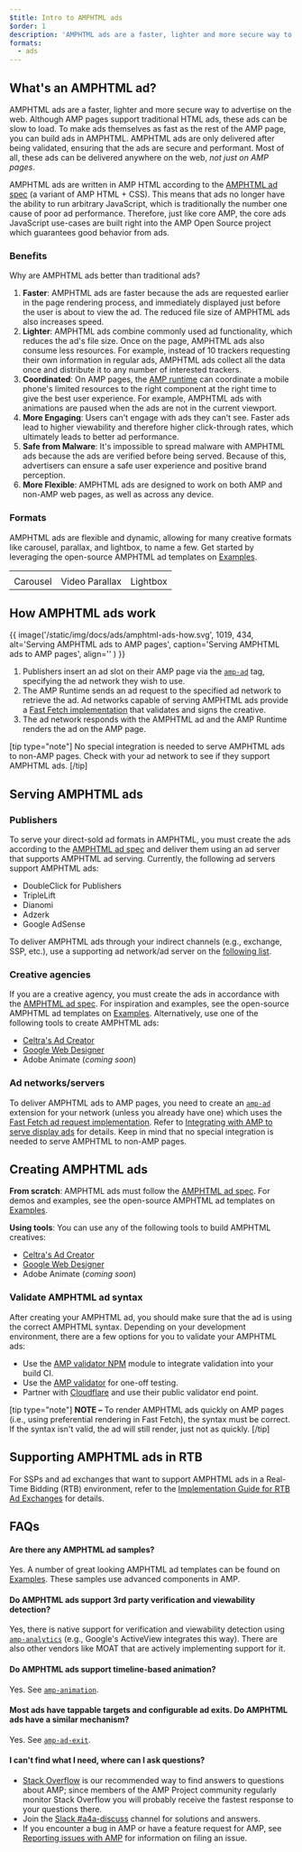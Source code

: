 ```yaml
---
$title: Intro to AMPHTML ads
$order: 1
description: 'AMPHTML ads are a faster, lighter and more secure way to advertise on the web. Although AMP pages support traditional HTML ads, these ads can be slow to load.'
formats:
  - ads
---
```


## What's an AMPHTML ad?

AMPHTML ads are a faster, lighter and more secure way to advertise on the web. Although AMP pages support traditional HTML ads, these ads can be slow to load. To make ads themselves as fast as the rest of the AMP page, you can build ads in AMPHTML. AMPHTML ads are only delivered after being validated, ensuring that the ads are secure and performant. Most of all, these ads can be delivered anywhere on the web, _not just on AMP pages_.

AMPHTML ads are written in AMP HTML according to the [AMPHTML ad spec](a4a_spec.md) (a variant of AMP HTML + CSS). This means that ads no longer have the ability to run arbitrary JavaScript, which is traditionally the number one cause of poor ad performance. Therefore, just like core AMP, the core ads JavaScript use-cases are built right into the AMP Open Source project which guarantees good behavior from ads.

### Benefits

Why are AMPHTML ads better than traditional ads?

1.  **Faster**: AMPHTML ads are faster because the ads are requested earlier in the page rendering process, and immediately displayed just before the user is about to view the ad. The reduced file size of AMPHTML ads also increases speed.
1.  **Lighter**: AMPHTML ads combine commonly used ad functionality, which reduces the ad's file size. Once on the page, AMPHTML ads also consume less resources. For example, instead of 10 trackers requesting their own information in regular ads, AMPHTML ads collect all the data once and distribute it to any number of interested trackers.
1.  **Coordinated**: On AMP pages, the [AMP runtime](spec/amphtml.md#amp-runtime) can coordinate a mobile phone's limited resources to the right component at the right time to give the best user experience. For example, AMPHTML ads with animations are paused when the ads are not in the current viewport.
1.  **More Engaging**: Users can't engage with ads they can't see. Faster ads lead to higher viewability and therefore higher click-through rates, which ultimately leads to better ad performance.
1.  **Safe from Malware**: It's impossible to spread malware with AMPHTML ads because the ads are verified before being served. Because of this, advertisers can ensure a safe user experience and positive brand perception.
1.  **More Flexible**: AMPHTML ads are designed to work on both AMP and non-AMP web pages, as well as across any device.

### Formats

AMPHTML ads are flexible and dynamic, allowing for many creative formats like carousel, parallax, and lightbox, to name a few. Get started by leveraging the open-source AMPHTML ad templates on [Examples](../../../documentation/examples/index.html).

<table class="nocolor">
  <tr>
    <td class="col-thirty"><amp-anim width="410" height="731" layout="responsive"
    src="/static/img/docs/ads/amp-ad-01-carousel.gif">
    </amp-anim></td>
    <td class="col-thirty"><amp-anim width="410" height="731" layout="responsive"
    src="/static/img/docs/ads/amp-ad-02-video-parallax.gif">
    </amp-anim></td>
    <td class="col-thirty"><amp-anim width="410" height="731" layout="responsive"
    src="/static/img/docs/ads/amp-ad-03-lightbox.gif">
    </amp-anim></td>
  </tr>
  <tr>
    <td>Carousel</td>
    <td>Video Parallax</td>
    <td>Lightbox</td>
  </tr>
</table>

## How AMPHTML ads work

{{ image('/static/img/docs/ads/amphtml-ads-how.svg', 1019, 434, alt='Serving AMPHTML ads to AMP pages', caption='Serving AMPHTML ads to AMP pages', align='' ) }}

1.  Publishers insert an ad slot on their AMP page via the [`amp-ad`](../../../documentation/components/reference/amp-ad.md) tag, specifying the ad network they wish to use.
1.  The AMP Runtime sends an ad request to the specified ad network to retrieve the ad. Ad networks capable of serving AMPHTML ads provide a [Fast Fetch implementation](https://github.com/ampproject/amphtml/blob/master/ads/google/a4a/docs/Network-Impl-Guide.md) that validates and signs the creative.
1.  The ad network responds with the AMPHTML ad and the AMP Runtime renders the ad on the AMP page.

[tip type="note"]
No special integration is needed to serve AMPHTML ads to non-AMP pages. Check with your ad network to see if they support AMPHTML ads.
[/tip]

## Serving AMPHTML ads

### Publishers

To serve your direct-sold ad formats in AMPHTML, you must create the ads according to the [AMPHTML ad spec](a4a_spec.md) and deliver them using an ad server that supports AMPHTML ad serving. Currently, the following ad servers support AMPHTML ads:

- DoubleClick for Publishers
- TripleLift
- Dianomi
- Adzerk
- Google AdSense

To deliver AMPHTML ads through your indirect channels (e.g., exchange, SSP, etc.), use a supporting ad network/ad server on the [following list](../../../documentation/guides-and-tutorials/develop/monetization/ads_vendors.md).

### Creative agencies

If you are a creative agency, you must create the ads in accordance with the [AMPHTML ad spec](a4a_spec.md). For inspiration and examples, see the open-source AMPHTML ad templates on [Examples](../../../documentation/examples/index.html). Alternatively, use one of the following tools to create AMPHTML ads:

- [Celtra's Ad Creator](http://www.prnewswire.com/news-releases/celtra-partners-with-the-amp-project-showcases-amp-ad-creation-at-google-io-event-300459514.html)
- [Google Web Designer](https://support.google.com/webdesigner/answer/7529856)
- Adobe Animate (_coming soon_)

### Ad networks/servers

To deliver AMPHTML ads to AMP pages, you need to create an [`amp-ad`](../../../documentation/components/reference/amp-ad.md) extension for your network (unless you already have one) which uses the [Fast Fetch ad request implementation](https://github.com/ampproject/amphtml/blob/master/ads/google/a4a/docs/Network-Impl-Guide.md). Refer to [Integrating with AMP to serve display ads](../../../documentation/guides-and-tutorials/contribute/adnetwork_integration.md) for details. Keep in mind that no special integration is needed to serve AMPHTML to non-AMP pages.

## Creating AMPHTML ads

**From scratch**: AMPHTML ads must follow the [AMPHTML ad spec](a4a_spec.md). For demos and examples, see the open-source AMPHTML ad templates on [Examples](../../../documentation/examples/documentation/amp-ad.html).

**Using tools**: You can use any of the following tools to build AMPHTML creatives:

- [Celtra's Ad Creator](http://www.prnewswire.com/news-releases/celtra-partners-with-the-amp-project-showcases-amp-ad-creation-at-google-io-event-300459514.html)
- [Google Web Designer](https://support.google.com/webdesigner/answer/7529856)
- Adobe Animate (_coming soon_)

### Validate AMPHTML ad syntax

After creating your AMPHTML ad, you should make sure that the ad is using the correct AMPHTML syntax. Depending on your development environment, there are a few options for you to validate your AMPHTML ads:

- Use the [AMP validator NPM](https://www.npmjs.com/package/amphtml-validator) module to integrate validation into your build CI.
- Use the [AMP validator](https://validator.ampproject.org/) for one-off testing.
- Partner with [Cloudflare](https://blog.cloudflare.com/amp-validator-api/) and use their public validator end point.

[tip type="note"]
**NOTE –** To render AMPHTML ads quickly on AMP pages (i.e., using preferential rendering in Fast Fetch), the syntax must be correct. If the syntax isn't valid, the ad will still render, just not as quickly.
[/tip]

## Supporting AMPHTML ads in RTB

For SSPs and ad exchanges that want to support AMPHTML ads in a Real-Time Bidding (RTB) environment, refer to the [Implementation Guide for RTB Ad Exchanges](https://github.com/ampproject/amphtml/blob/master/ads/google/a4a/docs/RTBExchangeGuide.md) for details.

## FAQs

#### Are there any AMPHTML ad samples?

Yes. A number of great looking AMPHTML ad templates can be found on [Examples](../../../documentation/examples/documentation/amp-ad.html). These samples use advanced components in AMP.

#### Do AMPHTML ads support 3rd party verification and viewability detection?

Yes, there is native support for verification and viewability detection using [`amp-analytics`](../../../documentation/components/reference/amp-analytics.md) (e.g., Google's ActiveView integrates this way). There are also other vendors like MOAT that are actively implementing support for it.

#### Do AMPHTML ads support timeline-based animation?

Yes. See [`amp-animation`](../../../documentation/components/reference/amp-animation.md).

#### Most ads have tappable targets and configurable ad exits. Do AMPHTML ads have a similar mechanism?

Yes. See [`amp-ad-exit`](../../../documentation/components/reference/amp-ad-exit.md).

#### I can't find what I need, where can I ask questions?

- [Stack Overflow](http://stackoverflow.com/questions/tagged/amp-html) is our recommended way to find answers to questions about AMP; since members of the AMP Project community regularly monitor Stack Overflow you will probably receive the fastest response to your questions there.
- Join the [Slack #a4a-discuss](https://docs.google.com/forms/d/e/1FAIpQLSd83J2IZA6cdR6jPwABGsJE8YL4pkypAbKMGgUZZriU7Qu6Tg/viewform?fbzx=4406980310789882877) channel for solutions and answers.
- If you encounter a bug in AMP or have a feature request for AMP, see [Reporting issues with AMP](https://github.com/ampproject/amphtml/blob/master/CONTRIBUTING.md#reporting-issues-with-amp) for information on filing an issue.
